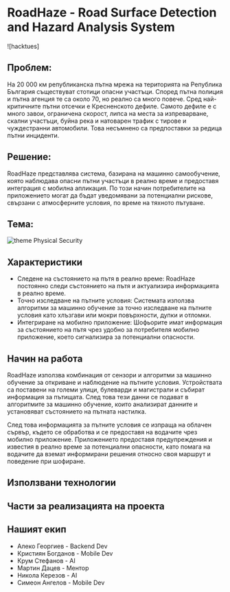 # RoadHaze - Road Surface Detection and Hazard Analysis System
![hacktues] 

## Проблем:
На 20 000 км републиканска пътна мрежа на територията на Република България съществуват стотици опасни участъци. Според пътна полиция и пътна агенция те са около 70, но реално са много повече. Сред най-критичните пътни отсечки е Кресненското дефиле. Самото дефиле е с много завои, ограничена скорост, липса на места за изпреварване, скални участъци, буйна река и натоварен трафик с тирове и чуждестранни автомобили. Това несъмнено са предпоставки за редица пътни инциденти.

## Решение:
RoadHaze представлява система, базирана на машинно самообучение, която наблюдава опасни пътни участъци в реално време и предоставя интеграция с мобилна апликация. По този начин потребителите на приложението могат да бъдат уведомявани за потенциални рискове, свързани с атмосферните условия, по време на тяхното пътуване.

## Тема:
![theme](https://hacktues.bg/assets/art/physical_security.png)
Physical Security

## Характеристики
- Следене на състоянието на пътя в реално време: RoadHaze постоянно следи състоянието на пътя и актуализира информацията в реално време.
- Точно изследване на пътните условия: Системата използва алгоритми за машинно обучение за точно изследване на пътните условия като хлъзгави или мокри повърхности, дупки и отломки.
- Интегриране на мобилно приложение: Шофьорите имат информация за състоянието на пътя чрез удобно за потребителя мобилно приложение, което сигнализира за потенциални опасности.

## Начин на работа
RoadHaze използва комбинация от сензори и алгоритми за машинно обучение за откриване и наблюдение на пътните условия. Устройствата са поставени на големи улици, булеварди и магистрали и събират информация за пътищата. След това тези данни се подават в алгоритмите за машинно обучение, които анализират данните и установяват състоянието на пътната настилка.

След това информацията за пътните условия се изпраща на облачен сървър, където се обработва и се предоставя на водачите чрез мобилно приложение. Приложението предоставя предупреждения и известия в реално време за потенциални опасности, като помага на водачите да вземат информирани решения относно своя маршрут и поведение при шофиране.

## Използвани технологии



## Части за реализацията на проекта



## Нашият екип
- Алеко Георгиев - Backend Dev
- Кристиян Богданов - Mobile Dev
- Крум Стефанов - AI
- Мартин Дацев - Mентор
- Никола Керезов - AI
- Симеон Ангелов - Mobile Dev
